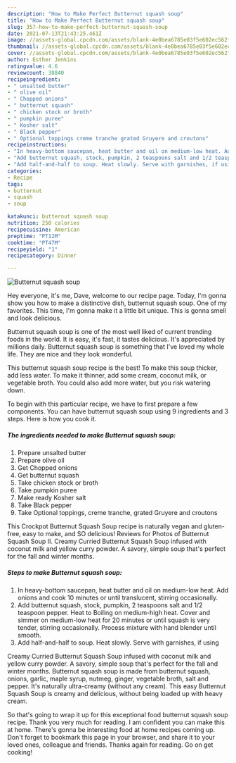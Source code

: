 ```yaml
---
description: "How to Make Perfect Butternut squash soup"
title: "How to Make Perfect Butternut squash soup"
slug: 357-how-to-make-perfect-butternut-squash-soup
date: 2021-07-13T21:43:25.461Z
image: //assets-global.cpcdn.com/assets/blank-4e0bea6785e03f5e602ec562f230caae08da540cada707380b4fe1bbebba43da.png
thumbnail: //assets-global.cpcdn.com/assets/blank-4e0bea6785e03f5e602ec562f230caae08da540cada707380b4fe1bbebba43da.png
cover: //assets-global.cpcdn.com/assets/blank-4e0bea6785e03f5e602ec562f230caae08da540cada707380b4fe1bbebba43da.png
author: Esther Jenkins
ratingvalue: 4.6
reviewcount: 38840
recipeingredient:
- " unsalted butter"
- " olive oil"
- " Chopped onions"
- " butternut squash"
- " chicken stock or broth"
- " pumpkin puree"
- " Kosher salt"
- " Black pepper"
- " Optional toppings creme tranche grated Gruyere and croutons"
recipeinstructions:
- "In heavy-bottom saucepan, heat butter and oil on medium-low heat. Add onions and cook 10 minutes or until translucent, stirring occasionally."
- "Add butternut squash, stock, pumpkin, 2 teaspoons salt and 1/2 teaspoon pepper. Heat to Boiling on medium-high heat. Cover and simmer on medium-low heat for 20 minutes or until squash is very tender, stirring occasionally. Process mixture with hand blender until smooth."
- "Add half-and-half to soup. Heat slowly. Serve with garnishes, if using"
categories:
- Recipe
tags:
- butternut
- squash
- soup

katakunci: butternut squash soup 
nutrition: 250 calories
recipecuisine: American
preptime: "PT12M"
cooktime: "PT47M"
recipeyield: "1"
recipecategory: Dinner

---
```



![Butternut squash soup](//assets-global.cpcdn.com/assets/blank-4e0bea6785e03f5e602ec562f230caae08da540cada707380b4fe1bbebba43da.png)

Hey everyone, it's me, Dave, welcome to our recipe page. Today, I'm gonna show you how to make a distinctive dish, butternut squash soup. One of my favorites. This time, I'm gonna make it a little bit unique. This is gonna smell and look delicious.

Butternut squash soup is one of the most well liked of current trending foods in the world. It is easy, it's fast, it tastes delicious. It's appreciated by millions daily. Butternut squash soup is something that I've loved my whole life. They are nice and they look wonderful.

This butternut squash soup recipe is the best! To make this soup thicker, add less water. To make it thinner, add some cream, coconut milk, or vegetable broth. You could also add more water, but you risk watering down.


To begin with this particular recipe, we have to first prepare a few components. You can have butternut squash soup using 9 ingredients and 3 steps. Here is how you cook it.

<!--inarticleads1-->

##### The ingredients needed to make Butternut squash soup:

1. Prepare  unsalted butter
1. Prepare  olive oil
1. Get  Chopped onions
1. Get  butternut squash
1. Take  chicken stock or broth
1. Take  pumpkin puree
1. Make ready  Kosher salt
1. Take  Black pepper
1. Take  Optional toppings, creme tranche, grated Gruyere and croutons


This Crockpot Butternut Squash Soup recipe is naturally vegan and gluten-free, easy to make, and SO delicious! Reviews for Photos of Butternut Squash Soup II. Creamy Curried Butternut Squash Soup infused with coconut milk and yellow curry powder. A savory, simple soup that&#39;s perfect for the fall and winter months. 

<!--inarticleads2-->

##### Steps to make Butternut squash soup:

1. In heavy-bottom saucepan, heat butter and oil on medium-low heat. Add onions and cook 10 minutes or until translucent, stirring occasionally.
1. Add butternut squash, stock, pumpkin, 2 teaspoons salt and 1/2 teaspoon pepper. Heat to Boiling on medium-high heat. Cover and simmer on medium-low heat for 20 minutes or until squash is very tender, stirring occasionally. Process mixture with hand blender until smooth.
1. Add half-and-half to soup. Heat slowly. Serve with garnishes, if using


Creamy Curried Butternut Squash Soup infused with coconut milk and yellow curry powder. A savory, simple soup that&#39;s perfect for the fall and winter months. Butternut squash soup is made from butternut squash, onions, garlic, maple syrup, nutmeg, ginger, vegetable broth, salt and pepper. It&#39;s naturally ultra-creamy (without any cream). This easy Butternut Squash Soup is creamy and delicious, without being loaded up with heavy cream. 

So that's going to wrap it up for this exceptional food butternut squash soup recipe. Thank you very much for reading. I am confident you can make this at home. There's gonna be interesting food at home recipes coming up. Don't forget to bookmark this page in your browser, and share it to your loved ones, colleague and friends. Thanks again for reading. Go on get cooking!
